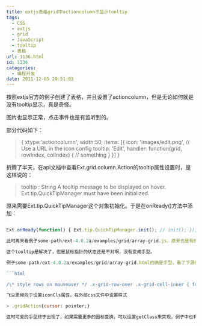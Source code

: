 ```yaml
---
title: extjs表格grid中actioncolumn不显示tooltip
tags:
  - CSS
  - extjs
  - grid
  - JavaScript
  - tooltip
  - 表格
url: 1136.html
id: 1136
categories:
  - 编程开发
date: 2011-12-05 20:51:03
---
```


按照extjs官方的例子创建了表格，并且设置了actioncolumn，但是无论如何就是没有tooltip显示，真是奇怪。  

图片也显示正常，点击事件也是有监听到的。  

部分代码如下：  

> { xtype:'actioncolumn', width:50, items: \[{ icon: 'images/edit.png', // Use a URL in the icon config tooltip: 'Edit', handler: function(grid, rowIndex, colIndex) { // something } }\] }

折腾了半天，在api文档中查看Ext.grid.column.Action的tooltip属性设置时，是这样说的：  

> tooltip : String A tooltip message to be displayed on hover. Ext.tip.QuickTipManager must have been initialized.

原来需要Ext.tip.QuickTipManager这个对象初始化。于是在onReady()方法中添加：  

```javascript  

Ext.onReady(function() { Ext.tip.QuickTipManager.init(); // init(); }); \\n```  

此时再来看例子some-path/ext-4.0.2a/examples/grid/array-grid.js，原来也是有的。  

这个tooltip是解决了，但是鼠标指针的状态还是不对啊，没有变成手型。  

例子some-path/ext-4.0.2a/examples/grid/array-grid.html的确是手型，看了下源码，原来是要自己设置css样式的。  

```html  

/\* style rows on mouseover */ .x-grid-row-over .x-grid-cell-inner { font-weight: bold; } /* shared styles for the ActionColumn icons */ .x-action-col-cell img { height: 16px; width: 16px; cursor: pointer; } /* custom icon for the "buy" ActionColumn icon */ .x-action-col-cell img.buy-col { background-image: url(../shared/icons/fam/accept.gif); } /* custom icon for the "alert" ActionColumn icon */ .x-action-col-cell img.alert-col { background-image: url(../shared/icons/fam/error.gif); } \\n```  

飞尘更倾向于设置iconCls属性，在外部css文件中设置样式  

> .gridAction{cursor: pointer;}

这时可爱的手型终于出现了，如果需要更多的图标变换，可以设置getClass来实现，例子中也有体现，不多说啦。